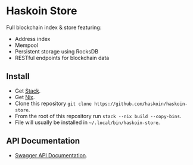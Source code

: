 # Haskoin Store

Full blockchain index & store featuring:

- Address index
- Mempool
- Persistent storage using RocksDB
- RESTful endpoints for blockchain data

## Install

* Get [Stack](https://haskell-lang.org/get-started).
* Get [Nix](https://nixos.org/nix/).
* Clone this repository `git clone https://github.com/haskoin/haskoin-store`.
* From the root of this repository run `stack --nix build --copy-bins`.
* File will usually be installed in `~/.local/bin/haskoin-store`.

## API Documentation

* [Swagger API Documentation](https://app.swaggerhub.com/apis/haskoin/haskoin-store/docs/0.1.0).

